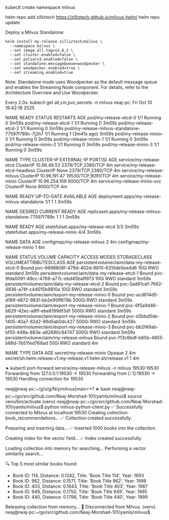 kubectl create namespace milvus


helm repo add zilliztech https://zilliztech.github.io/milvus-helm/
helm repo update



Deploy a Milvus Standalone: 
```
helm install my-release zilliztech/milvus \
  --namespace milvus \
  --set image.all.tag=v2.6.2 \
  --set cluster.enabled=false \
  --set pulsarv3.enabled=false \
  --set standalone.messageQueue=woodpecker \
  --set woodpecker.enabled=true \
  --set streaming.enabled=true

```

Note: Standalone mode uses Woodpecker as the default message queue and enables the Streaming Node component. For details, refer to the Architecture Overview and Use Woodpecker.





Every 2.0s: kubectl get all,cm,pvc,secrets -n milvus                                                                                                        neaj-pc: Fri Oct 10 19:42:18 2025

NAME                                                READY   STATUS    RESTARTS        AGE
pod/my-release-etcd-0                               1/1     Running   0               3m59s
pod/my-release-etcd-1                               1/1     Running   0               3m59s
pod/my-release-etcd-2                               1/1     Running   0               3m59s
pod/my-release-milvus-standalone-77597f789c-7j2h7   1/1     Running   1 (3m41s ago)   3m59s
pod/my-release-minio-0                              1/1     Running   0               3m59s
pod/my-release-minio-1                              1/1     Running   0               3m59s
pod/my-release-minio-2                              1/1     Running   0               3m59s
pod/my-release-minio-3                              1/1     Running   0               3m59s

NAME                               TYPE        CLUSTER-IP      EXTERNAL-IP   PORT(S)              AGE
service/my-release-etcd            ClusterIP   10.96.49.53     <none>        2379/TCP,2380/TCP    4m
service/my-release-etcd-headless   ClusterIP   None            <none>        2379/TCP,2380/TCP    4m
service/my-release-milvus          ClusterIP   10.96.191.47    <none>        19530/TCP,9091/TCP   4m
service/my-release-minio           ClusterIP   10.96.254.109   <none>        9000/TCP             4m
service/my-release-minio-svc       ClusterIP   None            <none>        9000/TCP             4m

NAME                                           READY   UP-TO-DATE   AVAILABLE   AGE
deployment.apps/my-release-milvus-standalone   1/1     1            1           3m59s

NAME                                                      DESIRED   CURRENT   READY   AGE
replicaset.apps/my-release-milvus-standalone-77597f789c   1         1         1       3m59s

NAME                                READY   AGE
statefulset.apps/my-release-etcd    3/3     3m59s
statefulset.apps/my-release-minio   4/4     3m59s

NAME                          DATA   AGE
configmap/my-release-milvus   2      4m
configmap/my-release-minio    1      4m

NAME                                              STATUS   VOLUME                                     CAPACITY   ACCESS MODES   STORAGECLASS   VOLUMEATTRIBUTESCLASS   AGE
persistentvolumeclaim/data-my-release-etcd-0      Bound    pvc-6698808f-479d-402d-9810-6310de5ee4d6   10Gi       RWO            standard       <unset>                 3m59s
persistentvolumeclaim/data-my-release-etcd-1      Bound    pvc-9fda0091-49cc-4769-a77c-ebd45ba1f973   10Gi       RWO            standard       <unset>                 3m59s
persistentvolumeclaim/data-my-release-etcd-2      Bound    pvc-5ad61cef-7662-4836-a74f-c44015b9810a   10Gi       RWO            standard       <unset>                 3m59s
persistentvolumeclaim/export-my-release-minio-0   Bound    pvc-acd614d5-d189-4872-983f-bb2e95ff678b   500Gi      RWO            standard       <unset>                 3m59s
persistentvolumeclaim/export-my-release-minio-1   Bound    pvc-6f5a9d46-b629-42ec-a8ff-ebe8199df3d1   500Gi      RWO            standard       <unset>                 3m59s
persistentvolumeclaim/export-my-release-minio-2   Bound    pvc-d3bbd5de-1405-40a7-82d2-89d5ab0dc427   500Gi      RWO            standard       <unset>                 3m59s
persistentvolumeclaim/export-my-release-minio-3   Bound    pvc-bb2f49ab-bf55-448a-883e-a92680c84747   500Gi      RWO            standard       <unset>                 3m59s
persistentvolumeclaim/my-release-milvus           Bound    pvc-f13c6bdf-b65b-4855-b88d-7b511ed768ad   50Gi       RWO            standard       <unset>                 4m

NAME                                      TYPE                 DATA   AGE
secret/my-release-minio                   Opaque               2      4m
secret/sh.helm.release.v1.my-release.v1   helm.sh/release.v1   1      4m







➤ kubectl port-forward service/my-release-milvus -n milvus 19530:19530
Forwarding from 127.0.0.1:19530 -> 19530
Forwarding from [::1]:19530 -> 19530
Handling connection for 19530




neaj@neaj-pc:~/g/s/g/N/y/milvus|main⚡*?
➤ bash
neaj@neaj-pc:~/go/src/github.com/Neaj-Morshad-101/yamls/milvus$ source venv/bin/activate
(venv) neaj@neaj-pc:~/go/src/github.com/Neaj-Morshad-101/yamls/milvus$ python milvus-python-client.py 
✅ Successfully connected to Milvus at localhost:19530
Creating collection: book_recommendations...
✅ Collection created successfully.

Preparing and inserting data...
✅ Inserted 1000 books into the collection.

Creating index for the vector field...
✅ Index created successfully.

Loading collection into memory for searching...
Performing a vector similarity search...

🔍 Top 5 most similar books found:
  - Book ID: 114, Distance: 0.1242, Title: 'Book Title 114', Year: 1993
  - Book ID: 962, Distance: 0.1571, Title: 'Book Title 962', Year: 1998
  - Book ID: 403, Distance: 0.1643, Title: 'Book Title 403', Year: 1987
  - Book ID: 949, Distance: 0.1750, Title: 'Book Title 949', Year: 1995
  - Book ID: 440, Distance: 0.1798, Title: 'Book Title 440', Year: 1999

Releasing collection from memory...
🔌 Disconnected from Milvus.
(venv) neaj@neaj-pc:~/go/src/github.com/Neaj-Morshad-101/yamls/milvus$ 






